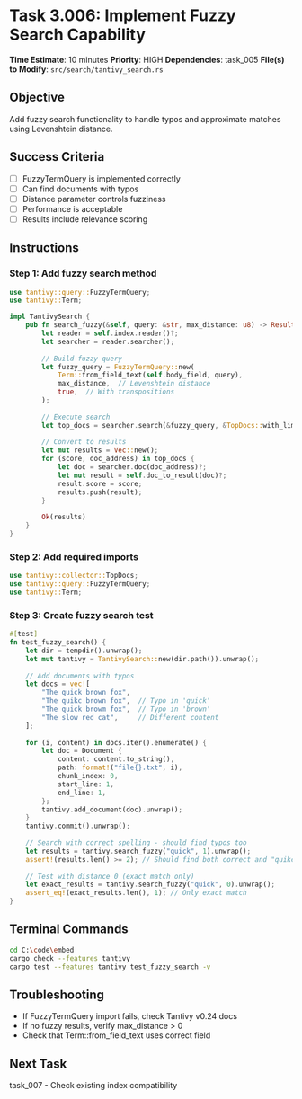 # Task 3.006: Implement Fuzzy Search Capability

**Time Estimate**: 10 minutes
**Priority**: HIGH
**Dependencies**: task_005
**File(s) to Modify**: `src/search/tantivy_search.rs`

## Objective
Add fuzzy search functionality to handle typos and approximate matches using Levenshtein distance.

## Success Criteria
- [ ] FuzzyTermQuery is implemented correctly
- [ ] Can find documents with typos
- [ ] Distance parameter controls fuzziness
- [ ] Performance is acceptable
- [ ] Results include relevance scoring

## Instructions

### Step 1: Add fuzzy search method
```rust
use tantivy::query::FuzzyTermQuery;
use tantivy::Term;

impl TantivySearch {
    pub fn search_fuzzy(&self, query: &str, max_distance: u8) -> Result<Vec<SearchResult>, TantivyError> {
        let reader = self.index.reader()?;
        let searcher = reader.searcher();
        
        // Build fuzzy query
        let fuzzy_query = FuzzyTermQuery::new(
            Term::from_field_text(self.body_field, query),
            max_distance,  // Levenshtein distance
            true,  // With transpositions
        );
        
        // Execute search
        let top_docs = searcher.search(&fuzzy_query, &TopDocs::with_limit(100))?;
        
        // Convert to results
        let mut results = Vec::new();
        for (score, doc_address) in top_docs {
            let doc = searcher.doc(doc_address)?;
            let mut result = self.doc_to_result(doc)?;
            result.score = score;
            results.push(result);
        }
        
        Ok(results)
    }
}
```

### Step 2: Add required imports
```rust
use tantivy::collector::TopDocs;
use tantivy::query::FuzzyTermQuery;
use tantivy::Term;
```

### Step 3: Create fuzzy search test
```rust
#[test]
fn test_fuzzy_search() {
    let dir = tempdir().unwrap();
    let mut tantivy = TantivySearch::new(dir.path()).unwrap();
    
    // Add documents with typos
    let docs = vec![
        "The quick brown fox",
        "The quikc brown fox",  // Typo in 'quick'
        "The quick browm fox",  // Typo in 'brown'
        "The slow red cat",     // Different content
    ];
    
    for (i, content) in docs.iter().enumerate() {
        let doc = Document {
            content: content.to_string(),
            path: format!("file{}.txt", i),
            chunk_index: 0,
            start_line: 1,
            end_line: 1,
        };
        tantivy.add_document(doc).unwrap();
    }
    tantivy.commit().unwrap();
    
    // Search with correct spelling - should find typos too
    let results = tantivy.search_fuzzy("quick", 1).unwrap();
    assert!(results.len() >= 2); // Should find both correct and "quikc"
    
    // Test with distance 0 (exact match only)
    let exact_results = tantivy.search_fuzzy("quick", 0).unwrap();
    assert_eq!(exact_results.len(), 1); // Only exact match
}
```

## Terminal Commands
```bash
cd C:\code\embed
cargo check --features tantivy
cargo test --features tantivy test_fuzzy_search -v
```

## Troubleshooting
- If FuzzyTermQuery import fails, check Tantivy v0.24 docs
- If no fuzzy results, verify max_distance > 0
- Check that Term::from_field_text uses correct field

## Next Task
task_007 - Check existing index compatibility